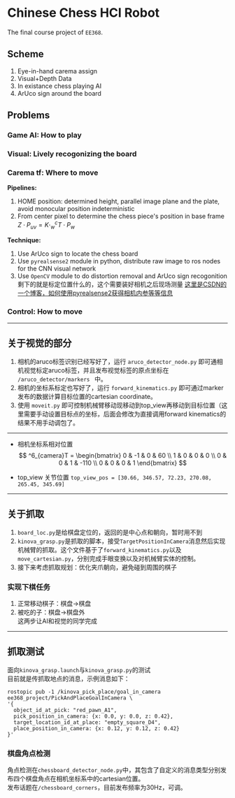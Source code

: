 # Chinese Chess HCI Robot
The final course project of `EE368`.  

## Scheme
1. Eye-in-hand carema assign
2. Visual+Depth Data
3. In existance chess playing AI  
4. ArUco sign around the board  

## Problems
### Game AI: How to play
### Visual: Lively recogonizing the board 
### Carema tf: Where to move  
**Pipelines:**  
1. HOME position: determined height, parallel image plane and the plate, avoid monocular position indeterministic  
2. From center pixel to determine the chess piece's position in base frame $Z\cdot P_{uv}=K\cdot _w^cT\cdot P_w$  

**Technique:**  
1. Use ArUco sign to locate the chess board  
2. Use `pyrealsense2` module in python, distribute raw image to ros nodes for the CNN visual network
3. Use `OpenCV` module to do distortion removal and ArUco sign recogonition  
剩下的就是标定位置什么的，这个需要装好相机之后现场测量
[这里是CSDN的一个博客，如何使用pyrealsense2获得相机内参等等信息](https://blog.csdn.net/Dontla/article/details/102644909)

### Control: How to move

---
## 关于视觉的部分
1. 相机的aruco标签识别已经写好了，运行 `aruco_detector_node.py` 即可通相机视觉标定aruco标签，并且发布视觉标签的原点坐标在 `/aruco_detector/markers ` 中。
2.  相机的坐标系标定也写好了，运行 `forward_kinematics.py` 即可通过marker发布的数据计算目标位置的cartesian coordinate。
3.  使用 `moveit.py` 即可控制机械臂移动现移动到top_view再移动到目标位置（这里需要手动设置目标点的坐标，后面会修改为直接调用forward kinematics的结果不用手动调包了。
---
- 相机坐标系相对位置  
$$
^6_{camera}T = \begin{bmatrix}
   0 & -1 & 0 & 60 \\
  1 & 0 & 0 & 0 \\
  0 & 0 & 1 & -110 \\
  0 & 0 & 0 & 1
  \end{bmatrix}
$$

- top_view 关节位置
`top_view_pos = [30.66, 346.57, 72.23, 270.08, 265.45, 345.69]`


---
## 关于抓取
1. `board_loc.py`是给棋盘定位的，返回的是中心点和朝向，暂时用不到  
2. `kinova_grasp.py`是抓取的脚本，接受`TargetPositionInCamera`消息然后实现机械臂的抓取。这个文件基于了`forward_kinematics.py`以及`move_cartesian.py`，分别完成手眼变换以及对机械臂实体的控制。  
3. 接下来考虑抓取规划：优化夹爪朝向，避免碰到周围的棋子  
### 实现下棋任务
1. 正常移动棋子：棋盘->棋盘  
2. 被吃的子：棋盘->棋盘外  
这两步让AI和视觉的同学完成  

---
## 抓取测试
面向`kinova_grasp.launch`与`kinova_grasp.py`的测试  
目前就是传抓取地点的消息，示例消息如下：  
```shell
rostopic pub -1 /kinova_pick_place/goal_in_camera ee368_project/PickAndPlaceGoalInCamera \
'{
  object_id_at_pick: "red_pawn_A1",
  pick_position_in_camera: {x: 0.0, y: 0.0, z: 0.42},
  target_location_id_at_place: "empty_square_D4",
  place_position_in_camera: {x: 0.12, y: 0.12, z: 0.42}
}'
```

### 棋盘角点检测
角点检测在`chessboard_detector_node.py`中，其包含了自定义的消息类型分别发布四个棋盘角点在相机坐标系中的cartesian位置。  
发布话题在`/chessboard_corners`，目前发布频率为30Hz，可调。  
